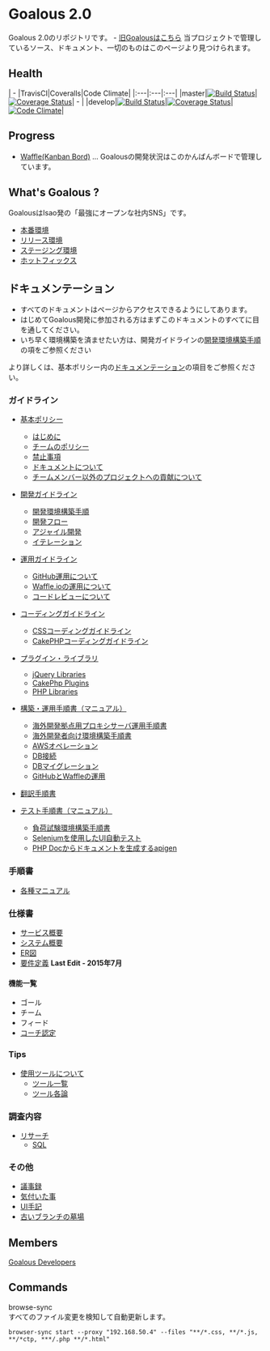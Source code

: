 # Goalous 2.0
Goalous 2.0のリポジトリです。  - [旧Goalousはこちら](https://github.com/IsaoCorp/goalous)
当プロジェクトで管理しているソース、ドキュメント、一切のものはこのページより見つけられます。

## Health

| - |TravisCI|Coveralls|Code Climate|
|:---|:---|:---|
|master|[![Build Status](https://magnum.travis-ci.com/IsaoCorp/goalous2.svg?token=33yEbgmrzpwqFzcbu6xi&branch=master)](https://magnum.travis-ci.com/IsaoCorp/goalous2)|[![Coverage Status](https://coveralls.io/repos/IsaoCorp/goalous2/badge.svg?branch=master&service=github&t=1Y8INm)](https://coveralls.io/github/IsaoCorp/goalous2?branch=master)| - |
|develop|[![Build Status](https://magnum.travis-ci.com/IsaoCorp/goalous2.svg?token=33yEbgmrzpwqFzcbu6xi&branch=develop)](https://magnum.travis-ci.com/IsaoCorp/goalous2)|[![Coverage Status](https://coveralls.io/repos/IsaoCorp/goalous2/badge.svg?branch=develop&service=github&t=1Y8INm)](https://coveralls.io/github/IsaoCorp/goalous2?branch=develop)|[![Code Climate](https://codeclimate.com/repos/53b685e0695680777500d34f/badges/cf08317ef617dba84379/gpa.svg)](https://codeclimate.com/repos/53b685e0695680777500d34f/feed)|

## Progress
- [Waffle(Kanban Bord)](https://waffle.io/isaocorp/goalous2) ... Goalousの開発状況はこのかんばんボードで管理しています。

## What's Goalous ?
GoalousはIsao発の「最強にオープンな社内SNS」です。

- [本番環境](https://www.goalous.com)
- [リリース環境](https://isao.goalous.com)
- [ステージング環境](https://stg2.goalous.com)
- [ホットフィックス](https://hotfix2.goalous.com)

## ドキュメンテーション
- すべてのドキュメントはページからアクセスできるようにしてあります。
- はじめてGoalous開発に参加される方はまずこのドキュメントのすべてに目を通してください。
- いち早く環境構築を済ませたい方は、開発ガイドラインの[開発環境構築手順](guideline_development.md#setup_stack)の項をご参照ください

より詳しくは、基本ポリシー内の[ドキュメンテーション](docs/guidelines/general.md#documentation)の項目をご参照ください。

### ガイドライン

- [基本ポリシー](docs/guidelines/general.md)
  - [はじめに](docs/guidelines/general.md#intro)
  - [チームのポリシー](docs/guidelines/general.md#team-policiy)
  - [禁止事項](docs/guidelines/general.md#forbidden)
  - [ドキュメントについて](docs/guidelines/general.md#documentation)
  - [チームメンバー以外のプロジェクトへの貢献について](docs/guidelines/general.md#contributing)

- [開発ガイドライン](docs/guidelines/development.md)
  - [開発環境構築手順](docs/guidelines/development.md#setup_stack)
  - [開発フロー](docs/guidelines/development.md#development_flow)
  - [アジャイル開発](docs/guidelines/development.md#agile)
  - [イテレーション](docs/guidelines/development.md#iteration)

- [運用ガイドライン](docs/guidelines/operation.md)
  - [GitHub運用について](docs/guidelines/operations.md#github)
  - [Waffle.ioの運用について](docs/guidelines/operations.md#waffleio)
  - [コードレビューについて](docs/guidelines/operations.md#review)

- [コーディングガイドライン](docs/guidelines/guidelines_coding.md)
  - [CSSコーディングガイドライン](docs/guidelines/guidelines_coding.md#css)
  - [CakePHPコーディングガイドライン](docs/guidelines/guidelines_coding.md#cakephp)

- [プラグイン・ライブラリ](docs/guidelines/plugins_libraries.md)
  - [jQuery Libraries](docs/guidelines/plugins_libraries.md#jquery-libs)
  - [CakePhp Plugins](docs/guidelines/plugins_libraries.md#cakephp-plugins)
  - [PHP Libraries](docs/guidelines/plugins_libraries.md#php-plugins)

- [構築・運用手順書（マニュアル）](docs/guidelines/manuals.md)
  - [海外開発拠点用プロキシサーバ運用手順書](docs/guidelines/manuals.md#env4foreigner)
  - [海外開発者向け環境構築手順書](docs/guidelines/manuals.md#proxy4foreigner)
  - [AWSオペレーション](docs/guidelines/manuals.md#aws-operation)
  - [DB接続](docs/guidelines/manuals.md#db-connection)
  - [DBマイグレーション](docs/guidelines/manuals.md#db-migration)
  - [GitHubとWaffleの運用](docs/guidelines/manuals.md#github-waffle)

- [翻訳手順書](docs/guidelinest/translation.md)

- [テスト手順書（マニュアル）](docs/guidelines/manuals-test.md)
  - [負荷試験環境構築手順書](docs/guidelines/manuals-test.md#stress-test#stress)
  - [Seleniumを使用したUI自動テスト](docs/guidelines/manuals-test.md#selenium)
  - [PHP Docからドキュメントを生成するapigen](docs/guidelines/manuals-test.md#api-gen)

### 手順書
- [各種マニュアル](docs/manuals.md)

### 仕様書
- [サービス概要](docs/design_specifications/GoalousOverview.md)
- [システム概要](docs/design_specifications/SystemOverview.md)
- [ER図](docs/design_specifications/ERD.md)
- [要件定義](http://bit.ly/1TnQZfX) **Last Edit - 2015年7月**

#### 機能一覧
- ゴール
- チーム
- フィード
- [コーチ認定](docs/design_specifications/features/CoachApproval.md)

### Tips

- [使用ツールについて](guidelines_tools.md)
  - [ツール一覧](docs/guidelines/guidelines_tools.md#tool-list)
  - [ツール各論](docs/guidelines/guidelines_tools.md#tool-details)

### 調査内容

- [リサーチ](guidelines_research.md)
  - [SQL](docs/guidelines/guidelines_research.md#sql)

### その他
- [議事録](docs/others/Minutes.md)
- [気付いた事](docs/others/Suggestions.md)
- [UI手記](docs/others/MemoForUI.md)
- [古いブランチの墓場](docs/others/BornyardOfOldBranch.md)

## Members
[Goalous Developers](https://github.com/orgs/IsaoCorp/teams/goalous_developers)

## Commands
browse-sync  
すべてのファイル変更を検知して自動更新します。

```
browser-sync start --proxy "192.168.50.4" --files "**/*.css, **/*.js, **/*ctp, ***/.php **/*.html"
```
